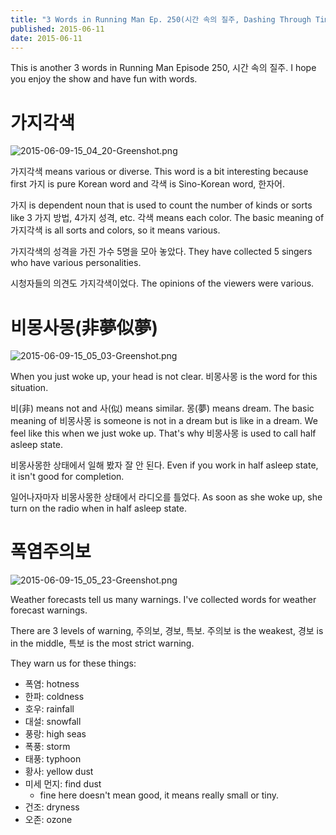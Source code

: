 ```yaml
---
title: "3 Words in Running Man Ep. 250(시간 속의 질주, Dashing Through Time) - Learn Korean with Running Man"
published: 2015-06-11
date: 2015-06-11
---
```

This is another 3 words in Running Man Episode 250, 시간 속의 질주. I hope you enjoy the show and have fun with words.

#  가지각색

![2015-06-09-15_04_20-Greenshot.png ](/images/2015-06-09-15_04_20-Greenshot.png )

가지각색 means various or diverse. This word is a bit interesting because first 가지 is pure Korean word and 각색 is Sino-Korean word, 한자어.

가지 is dependent noun that is used to count the number of kinds or sorts like 3 가지 방법, 4가지 성격, etc. 각색 means each color. The basic meaning of 가지각색 is all sorts and colors, so it means various.

가지각색의 성격을 가진 가수 5명을 모아 놓았다.
They have collected 5 singers who have various personalities.

시청자들의 의견도 가지각색이었다.
The opinions of the viewers were various.

#  비몽사몽(非夢似夢)

![2015-06-09-15_05_03-Greenshot.png ](/images/2015-06-09-15_05_03-Greenshot.png )

When you just woke up, your head is not clear. 비몽사몽 is the word for this situation.

비(非) means not and 사(似) means similar. 몽(夢) means dream. The basic meaning of 비몽사몽 is someone is not in a dream but is like in a dream. We feel like this when we just woke up. That's why 비몽사몽 is used to call half asleep state.

비몽사몽한 상태에서 일해 봤자 잘 안 된다.
Even if you work in half asleep state, it isn't good for completion.

일어나자마자 비몽사몽한 상태에서 라디오를 틀었다.
As soon as she woke up, she turn on the radio when in half asleep state.

#  폭염주의보

![2015-06-09-15_05_23-Greenshot.png ](/images/2015-06-09-15_05_23-Greenshot.png )

Weather forecasts tell us many warnings. I've collected words for weather forecast warnings.

There are 3 levels of warning, 주의보, 경보, 특보. 주의보 is the weakest, 경보 is in the middle, 특보 is the most strict warning.

They warn us for these things:

* 폭염: hotness
* 한파: coldness
* 호우: rainfall
* 대설: snowfall
* 풍랑: high seas
* 폭풍: storm
* 태풍: typhoon
* 황사: yellow dust
* 미세 먼지: find dust
	* fine here doesn't mean good, it means really small or tiny.
* 건조: dryness
* 오존: ozone
